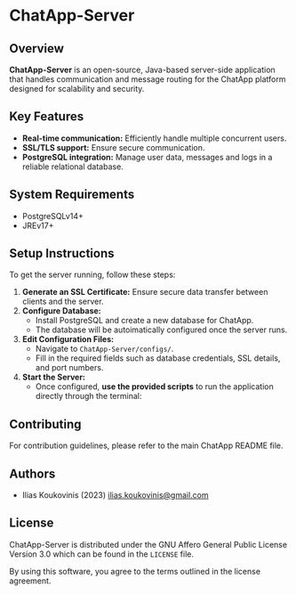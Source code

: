 # ChatApp-Server

[ilias.koukovinis@gmail.com]: https://mail.google.com/mail/u/0/?tab=rm&ogbl#search/ilias.koukovinis%40gmail.com

## Overview

**ChatApp-Server** is an open-source, Java-based server-side application that handles communication and message routing for the ChatApp platform designed for scalability and security.

## Key Features

* **Real-time communication:** Efficiently handle multiple concurrent users.
* **SSL/TLS support:** Ensure secure communication.
* **PostgreSQL integration:** Manage user data, messages and logs in a reliable relational database.

## System Requirements

* PostgreSQLv14+
* JREv17+

## Setup Instructions

To get the server running, follow these steps:

1. **Generate an SSL Certificate:** Ensure secure data transfer between clients and the server.
2. **Configure Database:**
    - Install PostgreSQL and create a new database for ChatApp.
    - The database will be autoimatically configured once the server runs.
3. **Edit Configuration Files:**
    - Navigate to `ChatApp-Server/configs/`.
    - Fill in the required fields such as database credentials, SSL details, and port numbers.
4. **Start the Server:**
	- Once configured, **use the provided scripts** to run the application directly through the terminal:

## Contributing

For contribution guidelines, please refer to the main ChatApp README file.

## Authors

* Ilias Koukovinis (2023) [ilias.koukovinis@gmail.com]

## License

ChatApp-Server is distributed under the GNU Affero General Public License Version 3.0 which can be found in the `LICENSE` file.

By using this software, you agree to the terms outlined in the license agreement.
